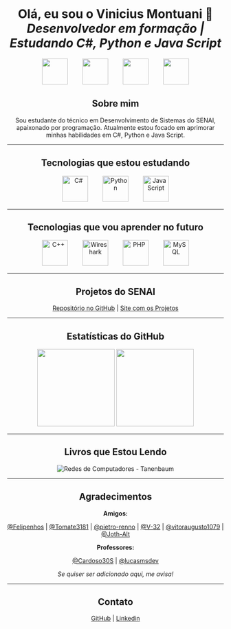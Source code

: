 <h1 align="center">
  Olá, eu sou o Vinicius Montuani 👋<br />
  <em>Desenvolvedor em formação | Estudando C#, Python e Java Script</em><br />
</h1>

<div align="center">
  <img src="https://cdn.jsdelivr.net/gh/devicons/devicon@latest/icons/html5/html5-original.svg" width="60" style="margin: 0 15px;" />
  <img src="https://cdn.jsdelivr.net/gh/devicons/devicon@latest/icons/css3/css3-original.svg" width="60" style="margin: 0 15px;" />
  <img src="https://cdn.jsdelivr.net/gh/devicons/devicon@latest/icons/github/github-original.svg" width="60" style="margin: 0 15px;" />
  <img src="https://cdn.jsdelivr.net/gh/devicons/devicon@latest/icons/git/git-original-wordmark.svg" width="60" style="margin: 0 15px;" />
</div>

<h2 align="center">Sobre mim</h2>

<p align="center" style="max-width: 700px; margin: auto;">
  Sou estudante do técnico em Desenvolvimento de Sistemas do SENAI, apaixonado por programação. 
  Atualmente estou focado em aprimorar minhas habilidades em C#, Python e Java Script.
</p>

---

<h2 align="center">Tecnologias que estou estudando</h2>

<p align="center">
  <img src="https://cdn.jsdelivr.net/gh/devicons/devicon/icons/csharp/csharp-original.svg" alt="C#" width="60" style="margin: 0 15px;" />
  <img src="https://cdn.jsdelivr.net/gh/devicons/devicon/icons/python/python-original.svg" alt="Python" width="60" style="margin: 0 15px;" />
  <img src="https://cdn.jsdelivr.net/gh/devicons/devicon/icons/javascript/javascript-original.svg" alt="JavaScript" width="60" style="margin: 0 15px;" />
</p>

---

<h2 align="center">Tecnologias que vou aprender no futuro</h2>

<p align="center">
  <img src="https://cdn.jsdelivr.net/gh/devicons/devicon/icons/cplusplus/cplusplus-original.svg" alt="C++" width="60" style="margin: 0 15px;" />
  <img src="https://upload.wikimedia.org/wikipedia/commons/thumb/d/df/Wireshark_icon.svg/2048px-Wireshark_icon.svg.png" alt="Wireshark" width="60" style="margin: 0 15px;" />
  <img src="https://cdn.jsdelivr.net/gh/devicons/devicon/icons/php/php-original.svg" alt="PHP" width="60" style="margin: 0 15px;" />
  <img src="https://cdn.jsdelivr.net/gh/devicons/devicon/icons/mysql/mysql-original.svg" alt="MySQL" width="60" style="margin: 0 15px;" />
</p>

---

<h2 align="center">Projetos do SENAI</h2>

<p align="center">
  <a href="https://github.com/Vinicius3442/Projetos-SENAI" target="_blank" rel="noopener noreferrer">Repositório no GitHub</a> |
  <a href="https://vinicius3442.github.io/Projetos-SENAI/" target="_blank" rel="noopener noreferrer">Site com os Projetos</a>
</p>

---

<h2 align="center">Estatísticas do GitHub</h2>

<p align="center">
  <img height="180em" src="https://github-readme-stats.vercel.app/api?username=vinicius3442&show_icons=true&theme=radical" />
  <img height="180em" src="https://github-readme-stats.vercel.app/api/top-langs/?username=vinicius3442&layout=compact&theme=radical" />
</p>

---

<h2 align="center">Livros que Estou Lendo</h2>

<p align="center">
  <img src="https://img.shields.io/badge/Redes%20de%20Computadores%20-%20Tanenbaum-007ACC?style=for-the-badge&logo=bookstack&logoColor=white" alt="Redes de Computadores - Tanenbaum" />
</p>

---

<h2 align="center">Agradecimentos</h2>

<p align="center"><strong>Amigos:</strong></p>

<p align="center">
  <a href="https://github.com/Felipenhoslol" target="_blank">@Felipenhos</a> |
  <a href="https://github.com/Tomate3181" target="_blank">@Tomate3181</a> |
  <a href="https://github.com/pietro-renno" target="_blank">@pietro-renno</a> |
  <a href="https://github.com/V-32" target="_blank">@V-32</a> |
  <a href="https://github.com/vitoraugusto1079" target="_blank">@vitoraugusto1079</a> |
  <a href="https://github.com/Joth-Alt" target="_blank">@Joth-Alt</a>
</p>

<p align="center"><strong>Professores:</strong></p>

<p align="center">
  <a href="https://github.com/Cardoso30S" target="_blank">@Cardoso30S</a> |
  <a href="https://github.com/lucasmsdev" target="_blank">@lucasmsdev</a>
</p>

<p align="center"><em>Se quiser ser adicionado aqui, me avisa!</em></p>

---

<h2 align="center">Contato</h2>

<p align="center">
  <a href="https://github.com/vinicius3442" target="_blank" rel="noopener noreferrer">GitHub</a> | 
  <a href="https://www.linkedin.com/in/vinicius-montuani/" target="_blank" rel="noopener noreferrer">Linkedin</a>
</p>
